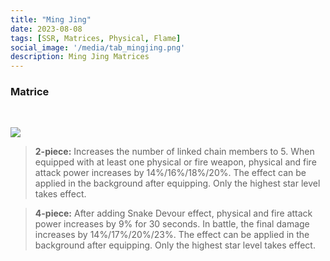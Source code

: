 ```yaml
---
title: "Ming Jing"
date: 2023-08-08
tags: [SSR, Matrices, Physical, Flame]
social_image: '/media/tab_mingjing.png'
description: Ming Jing Matrices
---
```

### Matrice

</br>

![](https://telegra.ph/file/dfd7e5fc726572ba14b56.png)


> **2-piece:** Increases the number of linked chain members to 5. When equipped with at least one physical or fire weapon, physical and fire attack power increases by 14%/16%/18%/20%. The effect can be applied in the background after equipping. Only the highest star level takes effect.

> **4-piece:** After adding Snake Devour effect, physical and fire attack power increases by 9% for 30 seconds. In battle, the final damage increases by 14%/17%/20%/23%. The effect can be applied in the background after equipping. Only the highest star level takes effect.